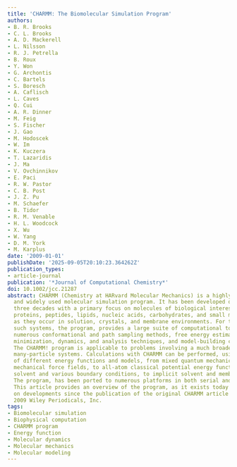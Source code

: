 ```yaml
---
title: 'CHARMM: The Biomolecular Simulation Program'
authors:
- B. R. Brooks
- C. L. Brooks
- A. D. Mackerell
- L. Nilsson
- R. J. Petrella
- B. Roux
- Y. Won
- G. Archontis
- C. Bartels
- S. Boresch
- A. Caflisch
- L. Caves
- Q. Cui
- A. R. Dinner
- M. Feig
- S. Fischer
- J. Gao
- M. Hodoscek
- W. Im
- K. Kuczera
- T. Lazaridis
- J. Ma
- V. Ovchinnikov
- E. Paci
- R. W. Pastor
- C. B. Post
- J. Z. Pu
- M. Schaefer
- B. Tidor
- R. M. Venable
- H. L. Woodcock
- X. Wu
- W. Yang
- D. M. York
- M. Karplus
date: '2009-01-01'
publishDate: '2025-09-05T20:10:23.364262Z'
publication_types:
- article-journal
publication: '*Journal of Computational Chemistry*'
doi: 10.1002/jcc.21287
abstract: CHARMM (Chemistry at HARvard Molecular Mechanics) is a highly versatile
  and widely used molecular simulation program. It has been developed over the last
  three decades with a primary focus on molecules of biological interest, including
  proteins, peptides, lipids, nucleic acids, carbohydrates, and small molecule ligands,
  as they occur in solution, crystals, and membrane environments. For the study of
  such systems, the program, provides a large suite of computational tools that include
  numerous conformational and path sampling methods, free energy estimators, molecular
  minimization, dynamics, and analysis techniques, and model-building capabilities.
  The CHARMM! program is applicable to problems involving a much broader class of
  many-particle systems. Calculations with CHARMM can be performed, using a number
  of different energy functions and models, from mixed quantum mechanical-molecular
  mechanical force fields, to all-atom classical potential energy functions with explicit
  solvent and various boundary conditions, to implicit solvent and membrane models.
  The program, has been ported to numerous platforms in both serial and parallel architectures.
  This article provides an overview of the program, as it exists today with, an emphasis
  on developments since the publication of the original CHARMM article in 1983. o̧pyright
  2009 Wiley Periodicals, Inc.
tags:
- Biomolecular simulation
- Biophysical computation
- CHARMM program
- Energy function
- Molecular dynamics
- Molecular mechanics
- Molecular modeling
---
```


